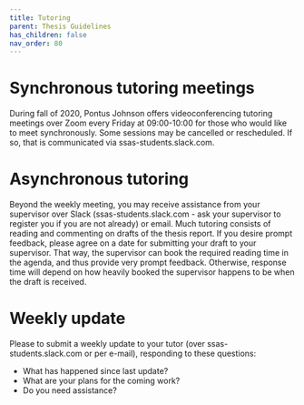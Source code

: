 ```yaml
---
title: Tutoring
parent: Thesis Guidelines
has_children: false
nav_order: 80
---
```


# Synchronous tutoring meetings

During fall of 2020, Pontus Johnson offers videoconferencing tutoring meetings over Zoom every Friday at 09:00-10:00 for those who would like to meet synchronously. Some sessions may be cancelled or rescheduled. If so, that is communicated via ssas-students.slack.com. 

# Asynchronous tutoring

Beyond the weekly meeting, you may receive assistance from your supervisor over Slack (ssas-students.slack.com - ask your supervisor to register you if you are not already) or email. Much tutoring consists of reading and commenting on drafts of the thesis report. If you desire prompt feedback, please agree on a date for submitting your draft to your supervisor. That way, the supervisor can book the required reading time in the agenda, and thus provide very prompt feedback. Otherwise, response time will depend on how heavily booked the supervisor happens to be when the draft is received.

# Weekly update

Please to submit a weekly update to your tutor (over ssas-students.slack.com or per e-mail), responding to these questions:
- What has happened since last update?
- What are your plans for the coming work?
- Do you need assistance?
